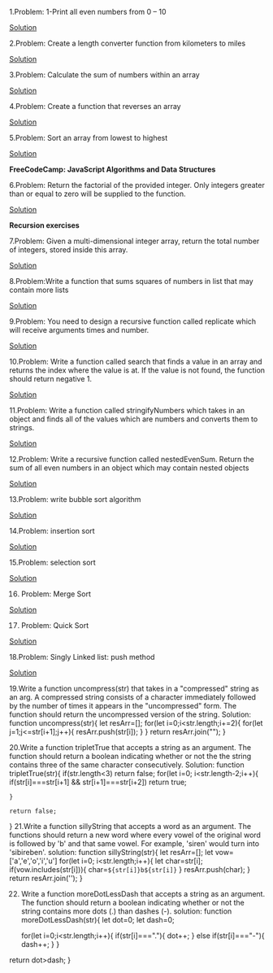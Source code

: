 1.Problem: 1-Print all even numbers from 0 – 10


[Solution](https://github.com/Slmti-BH/js_challenges/blob/main/misc/printEvenNumbers.js)


2.Problem: Create a length converter function from kilometers to miles

[Solution](https://github.com/Slmti-BH/js_challenges/blob/main/misc/lengthConverter.js)


3.Problem: Calculate the sum of numbers within an array

[Solution](https://github.com/Slmti-BH/js_challenges/blob/main/misc/sumNoInArr.js)

4.Problem: Create a function that reverses an array

[Solution](https://github.com/Slmti-BH/js_challenges/blob/main/misc/reverseArr.js)

5.Problem: Sort an array from lowest to highest

[Solution](https://github.com/Slmti-BH/js_challenges/blob/main/misc/sortArr.js)

**FreeCodeCamp: JavaScript Algorithms and Data Structures**

6.Problem: Return the factorial of the provided integer. Only integers greater than or equal to zero will be supplied to the function.

[Solution](https://github.com/Slmti-BH/js_challenges/blob/main/misc/factorializeNumber.js)

**Recursion exercises**

7.Problem: Given a multi-dimensional integer array, return the total number of integers, stored inside this array. 

[Solution](https://github.com/Slmti-BH/js_challenges/blob/main/misc/arrTotalNoIntegers.js)

8.Problem:Write a function that sums squares of numbers in list that may contain more lists

[Solution](https://github.com/Slmti-BH/js_challenges/blob/main/misc/sumSquaresArr.js)

9.Problem: You need to design a recursive function called replicate which will receive arguments times and number.

[Solution](https://github.com/Slmti-BH/js_challenges/blob/main/misc/recursiveReplication.js)

10.Problem: Write a function called search that finds a value in an array and returns the index where the value is at. If the value is not found, the function should return negative 1.

[Solution](https://github.com/Slmti-BH/js_challenges/blob/main/misc/returnIndexOfNo.js)

11.Problem: Write a function called stringifyNumbers which takes in an object and finds all of the values which are numbers and converts them to strings.

[Solution](https://github.com/Slmti-BH/js_challenges/blob/main/misc/stringifyNumbersRecursion.js)

12.Problem: Write a recursive function called nestedEvenSum. Return the sum of all even numbers in an object which may contain nested objects

[Solution](https://github.com/Slmti-BH/js_challenges/blob/main/misc/nestedEvenSum.js)

13.Problem: write bubble sort algorithm

[Solution](https://github.com/Slmti-BH/js_challenges/blob/main/misc/bubbleSort.js)

14.Problem: insertion sort

[Solution](https://github.com/Slmti-BH/js_challenges/blob/main/misc/insertionSort.js)

15.Problem: selection sort

[Solution](https://github.com/Slmti-BH/js_challenges/blob/main/misc/selectionSort.js)

16. Problem: Merge Sort

[Solution](https://github.com/Slmti-BH/js_challenges/blob/main/misc/mergeSort.js)

17. Problem: Quick Sort

[Solution](https://github.com/Slmti-BH/js_challenges/blob/main/misc/quickSort.js)

18.Problem: Singly Linked list: push method

[Solution](https://github.com/Slmti-BH/js_challenges/blob/main/misc/singlyLikedListPush.js)

19.Write a function uncompress(str) that takes in a "compressed" string as an arg. A compressed string consists of a character immediately followed by the number of times it appears in the "uncompressed" form. The function should return the uncompressed version of the string.
Solution:
function uncompress(str){
    let resArr=[];
    for(let i=0;i<str.length;i+=2){
        for(let j=1;j<=str[i+1];j++){
            resArr.push(str[i]);
        }
    }
    return resArr.join("");
}

20.Write a function tripletTrue that accepts a string as an argument. The function should return a boolean indicating whether or not the the string contains three of the same character consecutively.
Solution:
function tripletTrue(str){
    if(str.length<3) return false;
    for(let i=0; i<str.length-2;i++){
        if(str[i]===str[i+1] && str[i+1]===str[i+2]) return true;
        
    } 
    
    return false;
}
21.Write a function sillyString that accepts a word as an argument. The functions should return a new word where every vowel of the original word is followed by 'b' and that same vowel. For example, 'siren' would turn into 'sibireben'.
solution:
function sillyString(str){
    let resArr=[];
    let vow=['a','e','o','i','u']
    for(let i=0; i<str.length;i++){
        let char=str[i];
        if(vow.includes(str[i])){
           char=`${str[i]}b${str[i]}`
        }
        resArr.push(char);
    }
    return resArr.join('');
}

22. Write a function moreDotLessDash that accepts a string as an argument. The function should return a boolean indicating whether or not the string contains more dots (.) than dashes (-).
solution: function moreDotLessDash(str){
    let dot=0;
    let dash=0;
    
    for(let i=0;i<str.length;i++){
        if(str[i]==="."){
            dot++;
        }
        else if(str[i]==="-"){
            dash++;
        }
    }
    
   return dot>dash;
}

